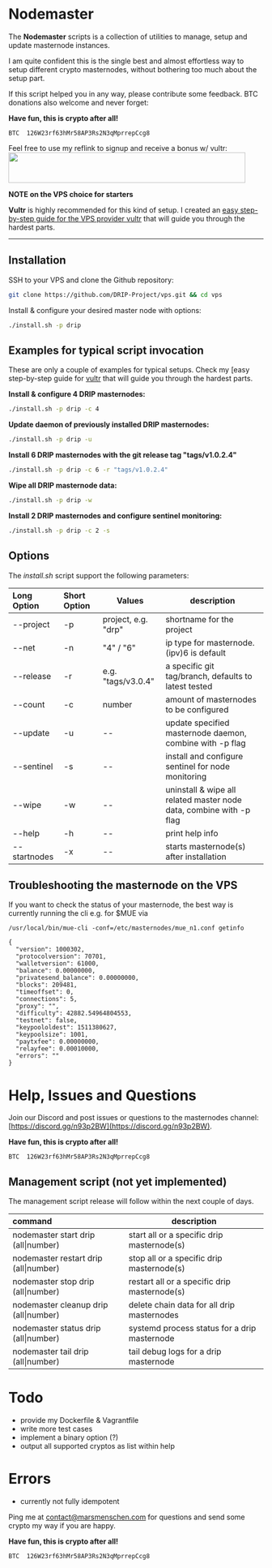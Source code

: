 # Nodemaster

The **Nodemaster** scripts is a collection of utilities to manage, setup and update masternode instances.

I am quite confident this is the single best and almost effortless way to setup different crypto masternodes, without bothering too much about the setup part.

If this script helped you in any way, please contribute some feedback. BTC donations also welcome and never forget:

**Have fun, this is crypto after all!**

```
BTC  126W23rf63hMr58AP3Rs2N3qMprrepCcg8
```


Feel free to use my reflink to signup and receive a bonus w/ vultr:
<a href="https://www.vultr.com/?ref=7434970"><img src="https://www.vultr.com/media/banner_2.png" width="468" height="60"></a>

**NOTE on the VPS choice for starters**

**Vultr** is highly recommended for this kind of setup. I created an [easy step-by-step guide for the VPS provider vultr](/docs/masternode_vps.md) that will guide you through the hardest parts.

---

## Installation

SSH to your VPS and clone the Github repository:

```bash
git clone https://github.com/DRIP-Project/vps.git && cd vps
```

Install & configure your desired master node with options:

```bash
./install.sh -p drip
```

## Examples for typical script invocation

These are only a couple of examples for typical setups. Check my [easy step-by-step guide for [vultr](/docs/masternode_vps.md) that will guide you through the hardest parts.

**Install & configure 4 DRIP masternodes:**

```bash
./install.sh -p drip -c 4
```

**Update daemon of previously installed DRIP masternodes:**

```bash
./install.sh -p drip -u
```

**Install 6 DRIP masternodes with the git release tag "tags/v1.0.2.4"**

```bash
./install.sh -p drip -c 6 -r "tags/v1.0.2.4"
```

**Wipe all DRIP masternode data:**

```bash
./install.sh -p drip -w
```

**Install 2 DRIP masternodes and configure sentinel monitoring:**

```bash
./install.sh -p drip -c 2 -s
```

## Options

The _install.sh_ script support the following parameters:

| Long Option  | Short Option | Values              | description                                                         |
| :----------- | :----------- | ------------------- | ------------------------------------------------------------------- |
| --project    | -p           | project, e.g. "drp" | shortname for the project                                           |
| --net        | -n           | "4" / "6"           | ip type for masternode. (ipv)6 is default                           |
| --release    | -r           | e.g. "tags/v3.0.4"  | a specific git tag/branch, defaults to latest tested                |
| --count      | -c           | number              | amount of masternodes to be configured                              |
| --update     | -u           | --                  | update specified masternode daemon, combine with -p flag            |
| --sentinel   | -s           | --                  | install and configure sentinel for node monitoring                  |
| --wipe       | -w           | --                  | uninstall & wipe all related master node data, combine with -p flag |
| --help       | -h           | --                  | print help info                                                     |
| --startnodes | -x           | --                  | starts masternode(s) after installation                             |

## Troubleshooting the masternode on the VPS

If you want to check the status of your masternode, the best way is currently running the cli e.g. for $MUE via

```
/usr/local/bin/mue-cli -conf=/etc/masternodes/mue_n1.conf getinfo

{
  "version": 1000302,
  "protocolversion": 70701,
  "walletversion": 61000,
  "balance": 0.00000000,
  "privatesend_balance": 0.00000000,
  "blocks": 209481,
  "timeoffset": 0,
  "connections": 5,
  "proxy": "",
  "difficulty": 42882.54964804553,
  "testnet": false,
  "keypoololdest": 1511380627,
  "keypoolsize": 1001,
  "paytxfee": 0.00000000,
  "relayfee": 0.00010000,
  "errors": ""
}
```

# Help, Issues and Questions

Join our Discord and post issues or questions to the masternodes channel: [https://discord.gg/n93p2BW](https://discord.gg/n93p2BW).

**Have fun, this is crypto after all!**

```
BTC  126W23rf63hMr58AP3Rs2N3qMprrepCcg8
```

## Management script (not yet implemented)

The management script release will follow within the next couple of days.

| command                               | description                                  |
| :------------------------------------ | -------------------------------------------- |
| nodemaster start drip (all\|number)   | start all or a specific drip masternode(s)   |
| nodemaster restart drip (all\|number) | stop all or a specific drip masternode(s)    |
| nodemaster stop drip (all\|number)    | restart all or a specific drip masternode(s) |
| nodemaster cleanup drip (all\|number) | delete chain data for all drip masternodes   |
| nodemaster status drip (all\|number)  | systemd process status for a drip masternode |
| nodemaster tail drip (all\|number)    | tail debug logs for a drip masternode        |

# Todo

* provide my Dockerfile & Vagrantfile
* write more test cases
* implement a binary option (?)
* output all supported cryptos as list within help

# Errors

* currently not fully idempotent

Ping me at contact@marsmenschen.com for questions and send some crypto my way if you are happy.

**Have fun, this is crypto after all!**

```
BTC  126W23rf63hMr58AP3Rs2N3qMprrepCcg8
```
